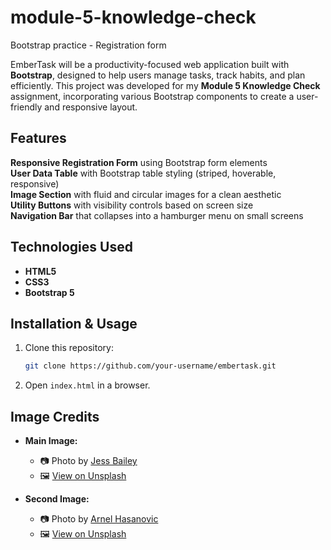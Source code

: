 # module-5-knowledge-check

 Bootstrap practice - Registration form

EmberTask will be a productivity-focused web application built with **Bootstrap**, designed to help users manage tasks, track habits, and plan efficiently. This project was developed for my **Module 5 Knowledge Check** assignment, incorporating various Bootstrap components to create a user-friendly and responsive layout.  

## **Features**  

**Responsive Registration Form** using Bootstrap form elements  
**User Data Table** with Bootstrap table styling (striped, hoverable, responsive)  
**Image Section** with fluid and circular images for a clean aesthetic  
**Utility Buttons** with visibility controls based on screen size  
**Navigation Bar** that collapses into a hamburger menu on small screens  

## **Technologies Used**  

- **HTML5**  
- **CSS3**
- **Bootstrap 5**  

## **Installation & Usage**  

1. Clone this repository:

   ```bash
   git clone https://github.com/your-username/embertask.git
   
   ```

2. Open `index.html` in a browser.  

## **Image Credits**  

- **Main Image:**  
  - 📷 Photo by [Jess Bailey](https://unsplash.com/@jessbaileydesigns?utm_content=creditCopyText&utm_medium=referral&utm_source=unsplash)  
  - 🖼️ [View on Unsplash](https://unsplash.com/photos/pen-near-black-lined-paper-and-eyeglasses-q10VITrVYUM?utm_content=creditCopyText&utm_medium=referral&utm_source=unsplash)  

- **Second Image:**  
  - 📷 Photo by [Arnel Hasanovic](https://unsplash.com/@arnelhasanovic?utm_content=creditCopyText&utm_medium=referral&utm_source=unsplash)  
  - 🖼️ [View on Unsplash](https://unsplash.com/photos/macbook-air-beside-gold-colored-study-lamp-and-spiral-books-MNd-Rka1o0Q?utm_content=creditCopyText&utm_medium=referral&utm_source=unsplash)  

